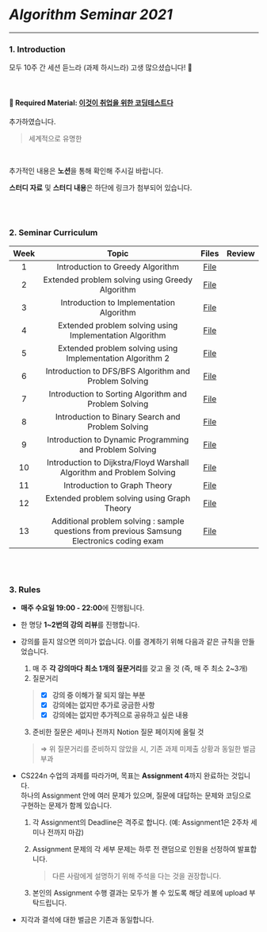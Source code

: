 # _Algorithm Seminar 2021_

---------------
### 1. Introduction

모두 10주 간 세션 듣느라 (과제 하시느라) 고생 많으셨습니다! 😬 

<br>

#### 📖 Required Material: [이것이 취업을 위한 코딩테스트다](http://image.yes24.com/goods/91433923/XL)
추가하였습니다.
> 세계적으로 유명한 
<br>

추가적인 내용은 **노션**을 통해 확인해 주시길 바랍니다.    

**스터디 자료** 및 **스터디 내용**은 하단에 링크가 첨부되어 있습니다.       
<br/>

<br>

### 2. Seminar Curriculum

| Week | Topic | Files | Review |
|:------:|:------------------------------------------:|:------:|:------:|
| 1 | Introduction to Greedy Algorithm | [File](https://github.com/tingting919/coding_study_ewha/blob/main/YJ/1-Greedy-Algorithm(1)_coding-study.ipynb) |  |
| 2 | Extended problem solving using Greedy Algorithm | [File](https://github.com/tingting919/coding_study_ewha/blob/main/YJ/2-Greedy-Algorithm(2)_coding-study.ipynb) | |
| 3 | Introduction to Implementation Algorithm | [File](https://github.com/tingting919/coding_study_ewha/blob/main/YJ/3-Implementation-Algorithm(1)_coding-study.ipynb) |  | 
| 4 | Extended problem solving using Implementation Algorithm | [File](https://github.com/tingting919/coding_study_ewha/blob/main/YJ/4-Implementation-Algorithm(2)_coding-study.ipynb) |  | 
| 5 | Extended problem solving using Implementation Algorithm 2 | [File](https://github.com/tingting919/coding_study_ewha/blob/main/YJ/5-Implementation-Algorithm(3)_coding-study.ipynb) |  | 
| 6 | Introduction to DFS/BFS Algorithm and Problem Solving | [File](https://github.com/tingting919/coding_study_ewha/blob/main/YJ/6-DFS-BFS_coding-study.ipynb) |  | 
| 7 | Introduction to Sorting Algorithm and Problem Solving | [File](https://github.com/tingting919/coding_study_ewha/blob/main/YJ/7-Sorting-Algorithm_coding-study.ipynb) |  | 
| 8 | Introduction to Binary Search and Problem Solving | [File](https://github.com/tingting919/coding_study_ewha/blob/main/YJ/8-Binary-search_coding-study.ipynb) |  | 
| 9 | Introduction to Dynamic Programming and Problem Solving | [File](https://github.com/tingting919/coding_study_ewha/blob/main/YJ/9-Dynamic-Programming_coding-study.ipynb) |  | 
| 10 | Introduction to Dijkstra/Floyd Warshall Algorithm and Problem Solving | [File](https://github.com/tingting919/coding_study_ewha/blob/main/YJ/10-Dijkstra-Floyd%20Warshall_coding-study.ipynb) |  | 
| 11 | Introduction to Graph Theory | [File](https://github.com/tingting919/coding_study_ewha/blob/main/YJ/11-Graph-theory(1)_coding-study.ipynb) |  | 
| 12 | Extended problem solving using Graph Theory | [File](https://github.com/tingting919/coding_study_ewha/blob/main/YJ/12-Graph-theory(2)_coding-study.ipynb) |  |  
| 13 | Additional problem solving : sample questions from previous Samsung Electronics coding exam | [File](https://github.com/tingting919/coding_study_ewha/blob/main/YJ/Samsung-Electronics_coding-test_%EA%B5%AC%EC%8A%AC%20%ED%83%88%EC%B6%9C%202%20%26%202048.ipynb) |  | 
<br/>


<br>

### 3. Rules

- **매주 수요일 19:00 - 22:00**에 진행됩니다.

- 한 명당 **1~2번의 강의 리뷰**를 진행합니다.  

- 강의를 듣지 않으면 의미가 없습니다. 이를 경계하기 위해 다음과 같은 규칙을 만들었습니다. 
    1. 매 주 **각 강의마다 최소 1개의 질문거리**를 갖고 올 것 (즉, 매 주 최소 2~3개) 
    2. 질문거리          
     >- [x] **강의 중 이해가 잘 되지 않는 부분**
     >- [x] **강의에는 없지만 추가로 궁금한 사항**
     >- [x] **강의에는 없지만 추가적으로 공유하고 싶은 내용**
    3. 준비한 질문은 세미나 전까지 Notion 질문 페이지에 올릴 것
     > ⇒ 위 질문거리를 준비하지 않았을 시, 기존 과제 미제출 상황과 동일한 벌금 부과

- CS224n 수업의 과제를 따라가며, 목표는 **Assignment 4**까지 완료하는 것입니다.    
  하나의 Assignment 안에 여러 문제가 있으며, 질문에 대답하는 문제와 코딩으로 구현하는 문제가 함께 있습니다.        
  
  1. 각 Assignment의 Deadline은 격주로 합니다. (예: Assignment1은 2주차 세미나 전까지 마감)
  
  2. Assignment 문제의 각 세부 문제는 하루 전 랜덤으로 인원을 선정하여 발표합니다.   
     > 다른 사람에게 설명하기 위해 주석을 다는 것을 권장합니다.
     
  3. 본인의 Assignment 수행 결과는 모두가 볼 수 있도록 해당 레포에 upload 부탁드립니다. 

- 지각과 결석에 대한 벌금은 기존과 동일합니다.     


<br/>
